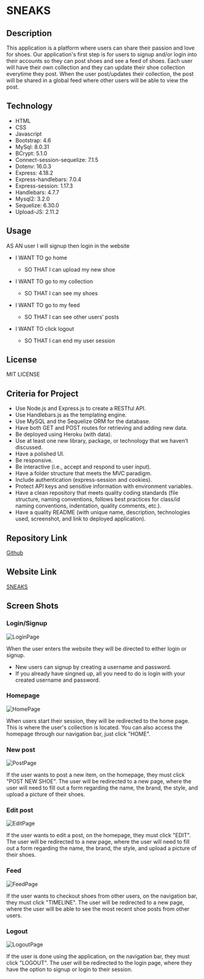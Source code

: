 # SNEAKS

## Description

This application is a platform where users can share their passion and love for shoes. Our application's first step is for users to signup and/or login into their accounts so they can post shoes and see a feed of shoes. Each user will have their own collection and they can update their shoe collection everytime they post. When the user post/updates their collection, the post will be shared in a global feed where other users will be able to view the post. 

## Technology 

- HTML
- CSS
- Javascript
- Bootstrap: 4.6
- MySql: 8.0.31
- BCrypt: 5.1.0
- Connect-session-sequelize: 7.1.5
- Dotenv: 16.0.3
- Express: 4.18.2
- Express-handlebars: 7.0.4
- Express-session: 1.17.3
- Handlebars: 4.7.7
- Mysql2: 3.2.0
- Sequelize: 6.30.0
- Upload-JS: 2.11.2


## Usage

AS AN user I will signup then login in the website 

- I WANT TO go home 
  - SO THAT I can upload my new shoe 

- I WANT TO go to my collection 
  - SO THAT I can see my shoes 

- I WANT TO go to my feed 
  - SO THAT I can see other users’ posts 

- I WANT TO click logout 
  - SO THAT I can end my user session 


## License

MIT LICENSE


## Criteria for Project

- Use Node.js and Express.js to create a RESTful API.
- Use Handlebars.js as the templating engine.
- Use MySQL and the Sequelize ORM for the database.
- Have both GET and POST routes for retrieving and adding new data.
- Be deployed using Heroku (with data).
- Use at least one new library, package, or technology that we haven’t discussed.
- Have a polished UI.
- Be responsive.
- Be interactive (i.e., accept and respond to user input).
- Have a folder structure that meets the MVC paradigm.
- Include authentication (express-session and cookies).
- Protect API keys and sensitive information with environment variables.
- Have a clean repository that meets quality coding standards (file structure, naming conventions, follows best practices for class/id naming conventions, indentation, quality comments, etc.).
- Have a quality README (with unique name, description, technologies used, screenshot, and link to deployed application).


## Repository Link

[Github](https://github.com/Quailll/project-2)

## Website Link

[SNEAKS](https://fathomless-lake-56395.herokuapp.com/)

## Screen Shots

### Login/Signup 
![LoginPage](images/Login.png)

When the user enters the website they will be directed to either login or signup. 
* New users can signup by creating a username and password. 
* If you already have singned up, all you need to do is login with your created username and password. 

### Homepage
![HomePage](images/Home.png)

When users start their session, they will be redirected to the home page. This is where the user's collection is located. You can also access the homepage through our navigation bar, just click "HOME".

### New post 
![PostPage](images/Post.png)

If the user wants to post a new item, on the homepage, they must click "POST NEW SHOE". The user will be redirected to a new page, where the user will need to fill out a form regarding the name, the brand, the style, and upload a picture of their shoes. 

### Edit post 
![EditPage](images/Edit.png)

If the user wants to edit a post, on the homepage, they must click "EDIT". The user will be redirected to a new page, where the user will need to fill out a form regarding the name, the brand, the style, and upload a picture of their shoes. 

### Feed
![FeedPage](images/Timeline.png)

If the user wants to checkout shoes from other users, on the navigation bar, they must click "TIMELINE". The user will be redirected to a new page, where the user will be able to see the most recent shoe posts from other users. 

### Logout 
![LogoutPage](images/Logout.png)

If the user is done using the application, on the navigation bar, they must click "LOGOUT". The user will be redirected to the login page, where they have the option to signup or login to their session. 







